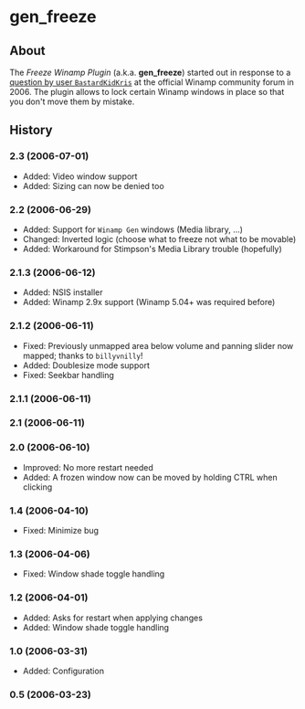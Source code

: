 # gen_freeze

## About

The *Freeze Winamp Plugin* (a.k.a. **gen_freeze**) started out in response to a
[question by user `BastardKidKris`](http://forums.winamp.com/showthread.php?postid=1882096)
at the official Winamp community forum in 2006.
The plugin allows to lock certain Winamp windows in place
so that you don't move them by mistake.


## History

### 2.3 (2006-07-01)

- Added: Video window support
- Added: Sizing can now be denied too


### 2.2 (2006-06-29)

- Added: Support for `Winamp Gen` windows (Media library, …)
- Changed: Inverted logic (choose what to freeze not what to be movable)
- Added: Workaround for Stimpson's Media Library trouble (hopefully)


### 2.1.3 (2006-06-12)

- Added: NSIS installer
- Added: Winamp 2.9x support (Winamp 5.04+ was required before)


### 2.1.2 (2006-06-11)

- Fixed: Previously unmapped area below volume and panning slider now mapped;
  thanks to `billyvnilly`!
- Added: Doublesize mode support
- Fixed: Seekbar handling


### 2.1.1 (2006-06-11)

### 2.1 (2006-06-11)

### 2.0 (2006-06-10)

- Improved: No more restart needed
- Added: A frozen window now can be moved by holding CTRL when clicking


### 1.4 (2006-04-10)

- Fixed: Minimize bug


### 1.3 (2006-04-06)

- Fixed: Window shade toggle handling


### 1.2 (2006-04-01)

- Added: Asks for restart when applying changes
- Added: Window shade toggle handling


### 1.0 (2006-03-31)

- Added: Configuration


### 0.5 (2006-03-23)
